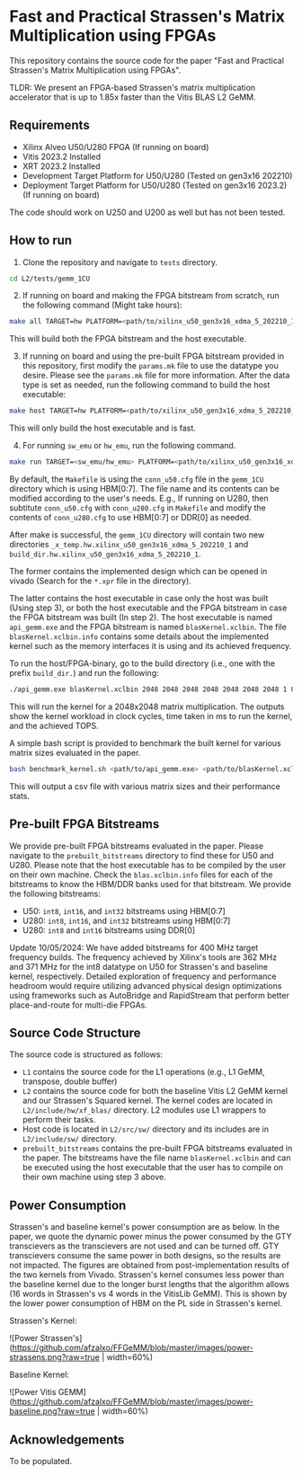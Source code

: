 # Fast and Practical Strassen's Matrix Multiplication using FPGAs

This repository contains the source code for the paper "Fast and Practical Strassen's Matrix Multiplication using FPGAs".

TLDR: We present an FPGA-based Strassen's matrix multiplication accelerator that is up to 1.85x faster than the Vitis BLAS L2 GeMM.

## Requirements
- Xilinx Alveo U50/U280 FPGA (If running on board)
- Vitis 2023.2 Installed
- XRT 2023.2 Installed
- Development Target Platform for U50/U280 (Tested on gen3x16 202210)
- Deployment Target Platform for U50/U280 (Tested on gen3x16 2023.2) (If running on board)

The code should work on U250 and U200 as well but has not been tested.

## How to run
1. Clone the repository and navigate to `tests` directory.
```bash
cd L2/tests/gemm_1CU
```

2. If running on board and making the FPGA bitstream from scratch, run the following command (Might take hours):
```bash
make all TARGET=hw PLATFORM=<path/to/xilinx_u50_gen3x16_xdma_5_202210_1.xpfm>
```
This will build both the FPGA bitstream and the host executable.

3. If running on board and using the pre-built FPGA bitstream provided in this repository, first modify the `params.mk` file to use the datatype you desire. Please see the `params.mk` file for more information. After the data type is set as needed, run the following command to build the host executable:
```bash
make host TARGET=hw PLATFORM=<path/to/xilinx_u50_gen3x16_xdma_5_202210_1.xpfm>
```
This will only build the host executable and is fast.

4. For running `sw_emu` or `hw_emu`, run the following command.
```bash
make run TARGET=<sw_emu/hw_emu> PLATFORM=<path/to/xilinx_u50_gen3x16_xdma_5_202210_1.xpfm>
```

By default, the `Makefile` is using the `conn_u50.cfg` file in the `gemm_1CU` directory which is using HBM[0:7]. The file name and its contents can be modified according to the user's needs. E.g., If running on U280, then subtitute `conn_u50.cfg` with `conn_u280.cfg` in `Makefile` and modify the contents of `conn_u280.cfg` to use HBM[0:7] or DDR[0] as needed.

After make is successful, the `gemm_1CU` directory will contain two new directories `_x_temp.hw.xilinx_u50_gen3x16_xdma_5_202210_1` and `build_dir.hw.xilinx_u50_gen3x16_xdma_5_202210_1`. 

The former contains the implemented design which can be opened in vivado (Search for the `*.xpr` file in the directory). 

The latter contains the host executable in case only the host was built (Using step 3), or both the host executable and the FPGA bitstream in case the FPGA bitstream was built (In step 2). The host executable is named `api_gemm.exe` and the FPGA bitstream is named `blasKernel.xclbin`. The file `blasKernel.xclbin.info` contains some details about the implemented kernel such as the memory interfaces it is using and its achieved frequency.

To run the host/FPGA-binary, go to the build directory (i.e., one with the prefix `build_dir.`) and run the following:
```bash
./api_gemm.exe blasKernel.xclbin 2048 2048 2048 2048 2048 2048 2048 1 0
```
This will run the kernel for a 2048x2048 matrix multiplication. The outputs show the kernel workload in clock cycles, time taken in ms to run the kernel, and the achieved TOPS.

A simple bash script is provided to benchmark the built kernel for various matrix sizes evaluated in the paper.
```bash
bash benchmark_kernel.sh <path/to/api_gemm.exe> <path/to/blasKernel.xclbin> <output_csv_name>
```
This will output a csv file with various matrix sizes and their performance stats.

## Pre-built FPGA Bitstreams
We provide pre-built FPGA bitstreams evaluated in the paper. Please navigate to the `prebuilt_bitstreams` directory to find these for U50 and U280. Please note that the host executable has to be compiled by the user on their own machine. Check the `blas.xclbin.info` files for each of the bitstreams to know the HBM/DDR banks used for that bitstream. We provide the following bitstreams:
- U50: `int8`, `int16`, and `int32` bitstreams using HBM[0:7]
- U280: `int8`, `int16`, and `int32` bitstreams using HBM[0:7]
- U280: `int8` and `int16` bitstreams using DDR[0]

Update 10/05/2024: We have added bitstreams for 400 MHz target frequency builds. The frequency achieved by Xilinx's tools are 362 MHz and 371 MHz for the int8 datatype on U50 for Strassen's and baseline kernel, respectively. Detailed exploration of frequency and performance headroom would require utilizing advanced physical design optimizations using frameworks such as AutoBridge and RapidStream that perform better place-and-route for multi-die FPGAs.

## Source Code Structure
The source code is structured as follows:
- `L1` contains the source code for the L1 operations (e.g., L1 GeMM, transpose, double buffer)
- `L2` contains the source code for both the baseline Vitis L2 GeMM kernel and our Strassen's Squared kernel. The kernel codes are located in `L2/include/hw/xf_blas/` directory. L2 modules use L1 wrappers to perform their tasks.
- Host code is located in `L2/src/sw/` directory and its includes are in `L2/include/sw/` directory.
- `prebuilt_bitstreams` contains the pre-built FPGA bitstreams evaluated in the paper. The bitstreams have the file name `blasKernel.xclbin` and can be executed using the host executable that the user has to compile on their own machine using step 3 above.

## Power Consumption
Strassen's and baseline kernel's power consumption are as below. In the paper, we quote the dynamic power minus the power consumed by the GTY transcievers as the transcievers are not used and can be turned off. GTY transcievers consume the same power in both designs, so the results are not impacted. The figures are obtained from post-implementation results of the two kernels from Vivado. Strassen's kernel consumes less power than the baseline kernel due to the longer burst lengths that the algorithm allows (16 words in Strassen's vs 4 words in the VitisLib GeMM). This is shown by the lower power consumption of HBM on the PL side in Strassen's kernel.

Strassen's Kernel:

![Power Strassen's](https://github.com/afzalxo/FFGeMM/blob/master/images/power-strassens.png?raw=true | width=60%)

Baseline Kernel:

![Power Vitis GEMM](https://github.com/afzalxo/FFGeMM/blob/master/images/power-baseline.png?raw=true | width=60%)

## Acknowledgements
To be populated.
